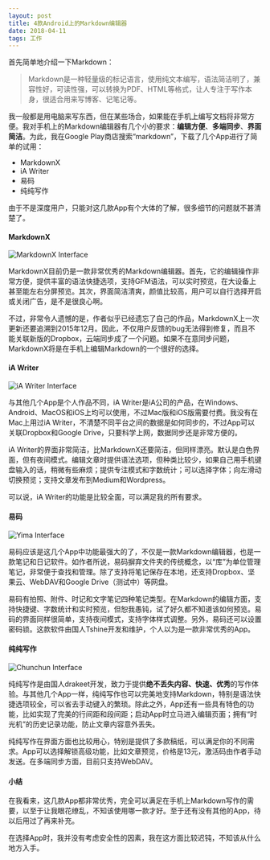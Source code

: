 ```yaml
---
layout: post
title: 4款Android上的Markdown编辑器
date: 2018-04-11
tags: 工作
---
```

首先简单地介绍一下Markdown：

>Markdown是一种轻量级的标记语言，使用纯文本编写，语法简洁明了，兼容性好，可读性强，可以转换为PDF、HTML等格式，让人专注于写作本身，很适合用来写博客、记笔记等。

我一般都是用电脑来写东西，但在某些场合，如果能在手机上编写文档将非常方便。我对手机上的Markdown编辑器有几个小的要求：**编辑方便**、**多端同步**、**界面简洁**。为此，我在Google Play商店搜索“markdown”，下载了几个App进行了简单的试用：

- MarkdownX
- iA Writer
- 易码
- 纯纯写作

由于不是深度用户，只能对这几款App有个大体的了解，很多细节的问题就不甚清楚了。

#### MarkdownX

![MarkdownX Interface](https://i.imgur.com/APvsoMA.png)

MarkdownX目前仍是一款非常优秀的Markdown编辑器。首先，它的编辑操作非常方便，提供丰富的语法快捷选项，支持GFM语法，可以实时预览，在大设备上甚至能左右分屏预览。其次，界面简洁清爽，颜值比较高，用户可以自行选择开启或关闭广告，是不是很良心啊。

不过，非常令人遗憾的是，作者似乎已经遗忘了自己的作品，MarkdownX上一次更新还要追溯到2015年12月。因此，不仅用户反馈的bug无法得到修复，而且不能关联新版的Dropbox，云端同步成了一个问题。如果不在意同步问题，MarkdownX将是在手机上编辑Markdown的一个很好的选择。

#### iA Writer

![iA Writer Interface](https://i.imgur.com/xeA2HOf.png?1)

与其他几个App是个人作品不同，iA Writer是iA公司的产品，在Windows、Android、MacOS和iOS上均可以使用，不过Mac版和iOS版需要付费。我没有在Mac上用过iA Writer，不清楚不同平台之间的数据是如何同步的，不过App可以关联Dropbox和Google Drive，只要科学上网，数据同步还是非常方便的。

iA Writer的界面非常简洁，比MarkdownX还要简洁，但同样漂亮。默认是白色界面，但有夜间模式。编辑文章时提供语法选项，但种类比较少，如果自己用手机键盘输入的话，稍微有些麻烦；提供专注模式和字数统计；可以选择字体；向左滑动切换预览；支持文章发布到Medium和Wordpress。

可以说，iA Writer的功能是比较全面，可以满足我的所有要求。

#### 易码

![Yima Interface](https://i.imgur.com/JeIBwXJ.png?1)

易码应该是这几个App中功能最强大的了，不仅是一款Markdown编辑器，也是一款笔记和日记软件。如作者所说，易码摒弃文件夹的传统概念，以“库”为单位管理笔记，非常便于查找和管理。除了支持将笔记保存在本地，还支持Dropbox、坚果云、WebDAV和Google Drive（测试中）等网盘。

易码有拍照、附件、时记和文字笔记四种笔记类型。在Markdown的编辑方面，支持快捷键、字数统计和实时预览，但恕我愚钝，试了好久都不知道该如何预览。易码的界面同样很简单，支持夜间模式，支持字体样式调整。另外，易码还可以设置密码锁。这款软件由国人Tshine开发和维护，个人以为是一款非常优秀的App。

#### 纯纯写作

![Chunchun Interface](https://i.imgur.com/Ad8HRSW.png?1)

纯纯写作是由国人drakeet开发，致力于提供**绝不丢失内容、快速、优秀**的写作体验。与其他几个App一样，纯纯写作也可以完美地支持Markdown，特别是语法快捷选项较全，可以省去手动键入的繁琐。除此之外，App还有一些具有特色的功能，比如实现了完美的行间距和段间距；启动App时立马进入编辑页面；拥有“时光机”的历史记录功能，防止文章内容意外丢失。

纯纯写作在界面方面也比较用心，特别是提供了多款稿纸，可以满足你的不同需求。App可以选择解锁高级功能，比如文章预览，价格是13元，激活码由作者手动发送。在多端同步方面，目前只支持WebDAV。

#### 小结

在我看来，这几款App都非常优秀，完全可以满足在手机上Markdown写作的需要，以至于让我眼花缭乱，不知该使用哪一款才好。至于还有没有其他的App，待以后用过了再来补充。

在选择App时，我并没有考虑安全性的因素，我在这方面比较迟钝，不知该从什么地方入手。